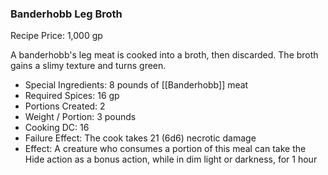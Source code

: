 ### Banderhobb Leg Broth

Recipe Price: 1,000 gp

A banderhobb's leg meat is cooked into a broth, then discarded. The broth gains a slimy texture and turns green.

- ﻿﻿Special Ingredients: 8 pounds of [[Banderhobb]] meat
- ﻿﻿Required Spices: 16 gp
- ﻿﻿Portions Created: 2
- ﻿﻿Weight / Portion: 3 pounds
- ﻿﻿Cooking DC: 16
- ﻿﻿Failure Effect: The cook takes 21 (6d6) necrotic damage
- ﻿﻿Effect: A creature who consumes a portion of this meal can take the Hide action as a bonus action, while in dim light or darkness, for 1 hour
